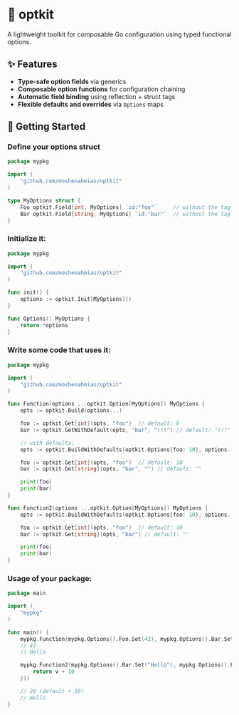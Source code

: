# 🧰 optkit

A lightweight toolkit for composable Go configuration using typed functional options.

## ✨ Features

- **Type-safe option fields** via generics  
- **Composable option functions** for configuration chaining  
- **Automatic field binding** using reflection + struct tags  
- **Flexible defaults and overrides** via `Options` maps

## 🚀 Getting Started

### Define your options struct

```go
package mypkg

import (
	"github.com/moshenahmias/optkit"
)

type MyOptions struct {
    Foo optkit.Field[int, MyOptions] `id:"foo"`     // without the tag the default is the field name ("Foo")
    Bar optkit.Field[string, MyOptions] `id:"bar"`  // without the tag the default is the field name ("Bar")
}
```

### Initialize it:

```go
package mypkg

import (
	"github.com/moshenahmias/optkit"
)

func init() {
    options := optkit.Init[MyOptions]()
}

func Options() MyOptions {
    return *options
}
```

### Write some code that uses it:

```go
package mypkg

import (
	"github.com/moshenahmias/optkit"
)

func Function(options ...optkit.Option[MyOptions]) MyOptions {
    opts := optkit.Build(options...)

    foo := optkit.Get[int](opts, "foo")  // default: 0
    bar := optkit.GetWithDefault(opts, "bar", "!!!") // default: "!!!"

    // with defaults:
    opts := optkit.BuildWithDefaults(optkit.Options{foo: 10}, options...)

    foo := optkit.Get[int](opts, "foo")  // default: 10
    bar := optkit.Get[string](opts, "bar", "") // default: ""

    print(foo)
    print(bar)
}

func Function2(options ...optkit.Option[MyOptions]) MyOptions {
    opts := optkit.BuildWithDefaults(optkit.Options{foo: 10}, options...)

    foo := optkit.Get[int](opts, "foo")  // default: 10
    bar := optkit.Get[string](opts, "bar") // default: ""

    print(foo)
    print(bar)
}
```

### Usage of your package:

```go
package main

import (
    "mypkg"
)

func main() {
    mypkg.Function(mypkg.Options().Foo.Set(42), mypkg.Options().Bar.Set("Hello"))
    // 42
    // Hello

    mypkg.Function2(mypkg.Options().Bar.Set("Hello"), mypkg.Options().Foo.Replace(func(v int) int {
		return v + 10
	}))

    // 20 (default + 10)
    // Hello
}
```
